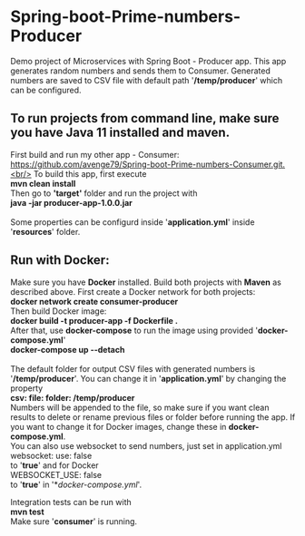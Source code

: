 # Spring-boot-Prime-numbers-Producer
Demo project of Microservices with Spring Boot - Producer app. This app generates random numbers and sends them to Consumer. Generated numbers are saved to CSV file with default path '**/temp/producer**' which can be configured.

## To run projects from command line, make sure you have Java 11 installed and maven. <br/>
First build and run my other app - Consumer: https://github.com/avenge79/Spring-boot-Prime-numbers-Consumer.git.<br/>
To build this app, first execute<br/>
**mvn clean install**<br/>
Then go to **'target'** folder and run the project with<br/>
**java -jar producer-app-1.0.0.jar**<br/>
<br/>
Some properties can be configurd inside '**application.yml**' inside '**resources**' folder.<br/>

## Run with Docker:<br/>
Make sure you have **Docker** installed. Build both projects with **Maven** as described above. First create a Docker network for both projects:<br/>
**docker network create consumer-producer**<br/>
Then build Docker image:<br/>
**docker build -t producer-app -f Dockerfile .**<br/>
After that, use **docker-compose** to run the image using provided '**docker-compose.yml**'<br/>
**docker-compose up --detach**<br/>
<br/>
The default folder for output CSV files with generated numbers is '**/temp/producer**'. You can change it in '**application.yml**' by changing the property<br/>
**csv:
  file:
    folder: /temp/producer**<br/>
Numbers will be appended to the file, so make sure if you want clean results to delete or rename previous files or folder before running the app. If you want to change it for Docker images, change these in **docker-compose.yml**.<br/>
You can also use websocket to send numbers, just set in application.yml<br/>
websocket:
  use: false<br/>
to '**true**' and for Docker<br/>
WEBSOCKET_USE: false<br/>
to '**true**' in '**docker-compose.yml*'.<br/>

Integration tests can be run with<br/>
**mvn test**<br/>
Make sure '**consumer**' is running.
